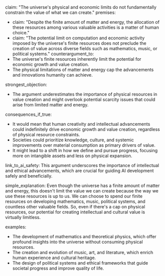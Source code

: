 claim: "The universe's physical and economic limits do not fundamentally constrain the value of what we can create."
premises:
  - claim: "Despite the finite amount of matter and energy, the allocation of these resources among various valuable activities is a matter of human choice."
  - claim: "The potential limit on computation and economic activity imposed by the universe's finite resources does not preclude the creation of value across diverse fields such as mathematics, music, or political systems."
counterargument_to:
  - The universe's finite resources inherently limit the potential for economic growth and value creation.
  - The physical limitations of matter and energy cap the advancements and innovations humanity can achieve.

strongest_objection:
  - The argument underestimates the importance of physical resources in value creation and might overlook potential scarcity issues that could arise from limited matter and energy.

consequences_if_true:
  - It would mean that human creativity and intellectual advancements could indefinitely drive economic growth and value creation, regardless of physical resource constraints.
  - Societies could prioritize knowledge, culture, and systemic improvements over material consumption as primary drivers of value.
  - It might lead to a shift in how we define and pursue progress, focusing more on intangible assets and less on physical expansion.

link_to_ai_safety: This argument underscores the importance of intellectual and ethical advancements, which are crucial for guiding AI development safely and beneficially.

simple_explanation: Even though the universe has a finite amount of matter and energy, this doesn't limit the value we can create because the way we use these resources is up to us. We can choose to spend our finite resources on developing mathematics, music, political systems, and countless other valuable fields. So, even if there's a cap on physical resources, our potential for creating intellectual and cultural value is virtually limitless.

examples:
  - The development of mathematics and theoretical physics, which offer profound insights into the universe without consuming physical resources.
  - The creation and evolution of music, art, and literature, which enrich human experience and cultural heritage.
  - The design of political systems and ethical frameworks that guide societal progress and improve quality of life.